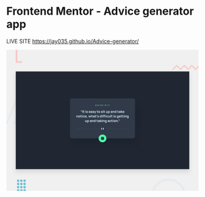 # Frontend Mentor - Advice generator app
LIVE SITE https://jay035.github.io/Advice-generator/

![Design preview for the Advice generator app coding challenge](./design/desktop-preview.jpg)

